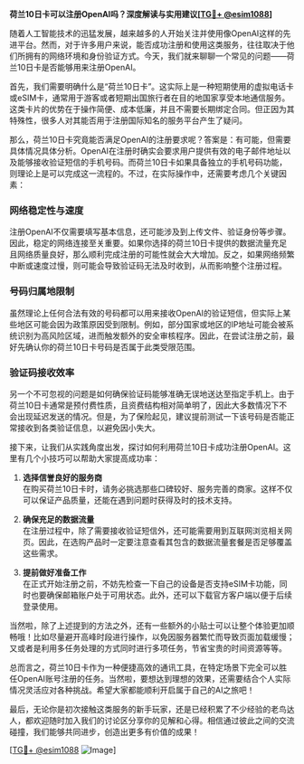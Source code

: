 **荷兰10日卡可以注册OpenAI吗？深度解读与实用建议[[TG💪+ @esim1088](https://t.me/s/esim1088)]**

随着人工智能技术的迅猛发展，越来越多的人开始关注并使用像OpenAI这样的先进平台。然而，对于许多用户来说，能否成功注册和使用这类服务，往往取决于他们所拥有的网络环境和身份验证方式。今天，我们就来聊聊一个常见的问题——荷兰10日卡是否能够用来注册OpenAI。

首先，我们需要明确什么是“荷兰10日卡”。这实际上是一种短期使用的虚拟电话卡或eSIM卡，通常用于游客或者短期出国旅行者在目的地国家享受本地通信服务。这类卡片的优势在于操作简便、成本低廉，并且不需要长期绑定合同。但正因为其特殊性，很多人对其能否用于注册国际知名的服务平台产生了疑问。

那么，荷兰10日卡究竟能否满足OpenAI的注册要求呢？答案是：有可能，但需要具体情况具体分析。OpenAI在注册时确实会要求用户提供有效的电子邮件地址以及能够接收验证短信的手机号码。而荷兰10日卡如果具备独立的手机号码功能，则理论上是可以完成这一流程的。不过，在实际操作中，还需要考虑几个关键因素：

### 网络稳定性与速度

注册OpenAI不仅需要填写基本信息，还可能涉及到上传文件、验证身份等步骤。因此，稳定的网络连接至关重要。如果你选择的荷兰10日卡提供的数据流量充足且网络质量良好，那么顺利完成注册的可能性就会大大增加。反之，如果网络频繁中断或速度过慢，则可能会导致验证码无法及时收到，从而影响整个注册过程。

### 号码归属地限制

虽然理论上任何合法有效的号码都可以用来接收OpenAI的验证短信，但实际上某些地区可能会因为政策原因受到限制。例如，部分国家或地区的IP地址可能会被系统识别为高风险区域，进而触发额外的安全审核程序。因此，在尝试注册之前，最好先确认你的荷兰10日卡号码是否属于此类受限范围。

### 验证码接收效率

另一个不可忽视的问题是如何确保验证码能够准确无误地送达至指定手机上。由于荷兰10日卡通常是预付费性质，且资费结构相对简单明了，因此大多数情况下不会出现延迟发送的情况。但是，为了保险起见，建议提前测试一下该号码是否能正常接收到各类验证信息，以避免因小失大。

接下来，让我们从实践角度出发，探讨如何利用荷兰10日卡成功注册OpenAI。这里有几个小技巧可以帮助大家提高成功率：

1. **选择信誉良好的服务商**  
   在购买荷兰10日卡时，请务必挑选那些口碑较好、服务完善的商家。这样不仅可以保证产品质量，还能在遇到问题时获得及时的技术支持。

2. **确保充足的数据流量**  
   在注册过程中，除了需要接收验证短信外，还可能需要用到互联网浏览相关网页。因此，在选购产品时一定要注意查看其包含的数据流量套餐是否足够覆盖这些需求。

3. **提前做好准备工作**  
   在正式开始注册之前，不妨先检查一下自己的设备是否支持eSIM卡功能，同时也要确保邮箱账户处于可用状态。此外，还可以下载官方客户端以便于后续登录使用。

当然啦，除了上述提到的方法之外，还有一些额外的小贴士可以让整个体验更加顺畅哦！比如尽量避开高峰时段进行操作，以免因服务器繁忙而导致页面加载缓慢；又或者是利用多任务处理的方式同时进行多项任务，节省宝贵的时间资源等等。

总而言之，荷兰10日卡作为一种便捷高效的通讯工具，在特定场景下完全可以胜任OpenAI账号注册的任务。当然啦，要想达到理想的效果，还需要结合个人实际情况灵活应对各种挑战。希望大家都能顺利开启属于自己的AI之旅吧！

最后，无论你是初次接触这类服务的新手玩家，还是已经积累了不少经验的老鸟达人，都欢迎随时加入我们的讨论区分享你的见解和心得。相信通过彼此之间的交流碰撞，我们能够共同进步，创造出更多有价值的成果！

[[TG💪+ @esim1088](https://t.me/s/esim1088) ![Image](https://i.postimg.cc/4NQfJmqS/Snipaste-2025-05-13-00-14-12.png)]